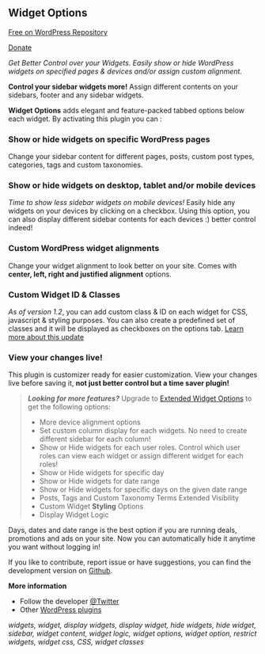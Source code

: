 <h2>Widget Options</h2>
<p><a href="https://wordpress.org/plugins/widget-options/" target="_blank">Free on WordPress Repository</a></p>
<p><a href="https://www.paypal.com/cgi-bin/webscr?cmd=_s-xclick&hosted_button_id=FMKC2SLPTULP8" target="_blank">Donate</a></p>

<p><em>Get Better Control over your Widgets. Easily show or hide WordPress widgets on specified pages & devices and/or assign custom alignment.</em></p>

<strong>Control your sidebar widgets more!</strong> Assign different contents on your sidebars, footer and any sidebar widgets.

<strong>Widget Options</strong> adds elegant and feature-packed tabbed options below each widget. By activating this plugin you can :

<h3>Show or hide widgets on specific WordPress pages</h3>
Change your sidebar content for different pages, posts, custom post types, categories, tags and custom taxonomies.

<h3>Show or hide widgets on desktop, tablet and/or mobile devices</h3>
<em>Time to show less sidebar widgets on mobile devices!</em> Easily hide any widgets on your devices by clicking on a checkbox. Using this option, you can also display different sidebar contents for each devices :) better control indeed!

<h3>Custom WordPress widget alignments</h3>
Change your widget alignment to look better on your site. Comes with <strong>center, left, right and justified alignment</strong> options.

<h3>Custom Widget ID & Classes</h3>
<em>As of version 1.2</em>, you can add custom class & ID on each widget for CSS, javascript & styling purposes. You can also create a predefined set of classes and it will be displayed as checkboxes on the options tab. <a href="https://phpbits.net/widget-options-improved-control-adding-id-classes-options">Learn more about this update</a>

<h3>View your changes live!</h3>
This plugin is customizer ready for easier customization. View your changes live before saving it, <strong>not just better control but a time saver plugin!</strong>

<blockquote>
<p><strong><em>Looking for more features?</em></strong> Upgrade to <a href="http://codecanyon.net/item/extended-widget-options-for-wordpress/14024086?ref=phpbits" target="_blank">Extended Widget Options</a> to get the following options:</p>
<ul>
<li>More device alignment options</li>
<li>Set custom column display for each widgets. No need to create different sidebar for each column!</li>
<li>Show or Hide widgets for each user roles. Control which user roles can view each widget or assign different widget for each roles!</li>
<li>Show or Hide widgets for specific day</li>
<li>Show or Hide widgets for date range</li>
<li>Show or Hide widgets for specific days on the given date range</li>
<li>Posts, Tags and Custom Taxonomy Terms Extended Visibility</li>
<li>Custom Widget <strong>Styling</strong> Options</li>
<li>Display Widget Logic</li>
</ul>
</blockquote> 

Days, dates and date range is the best option if you are running deals, promotions and ads on your site. Now you can automatically hide it anytime you want without logging in!

If you like to contribute, report issue or have suggestions, you can find the development version on <a href="https://github.com/phpbits/widget-options" target="_blank">Github</a>.

<strong>More information</strong>

* Follow the developer <a href="https://twitter.com/phpbits" target="_blank">@Twitter</a>
* Other <a href="https://profiles.wordpress.org/phpbits/#content-plugins">WordPress plugins</a>

<p><em>widgets, widget, display widgets, display widget, hide widgets, hide widget, sidebar, widget content, widget logic, widget options, widget option, restrict widgets, widget css, CSS, widget classes</em></p>